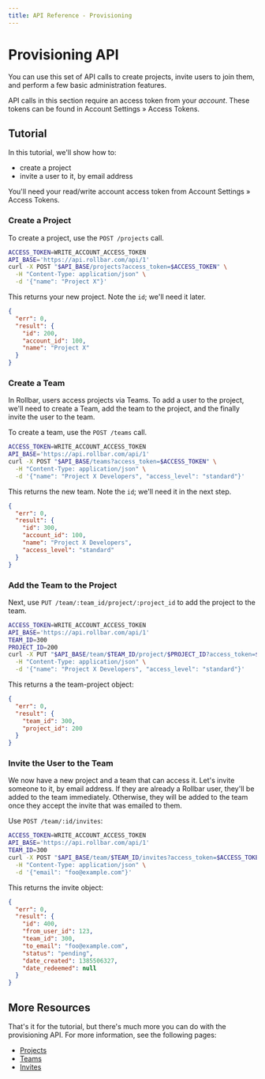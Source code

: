 ```yaml
---
title: API Reference - Provisioning
---
```


# Provisioning API

You can use this set of API calls to create projects, invite users to join them, and perform a few
basic administration features.

API calls in this section require an access token from your *account*. These tokens can be found in
Account Settings &raquo; Access Tokens.


## Tutorial

In this tutorial, we'll show how to:

- create a project
- invite a user to it, by email address

You'll need your read/write account access token from Account Settings &raquo; Access Tokens.

### Create a Project

To create a project, use the `POST /projects` call.

```bash
ACCESS_TOKEN=WRITE_ACCOUNT_ACCESS_TOKEN
API_BASE='https://api.rollbar.com/api/1'
curl -X POST "$API_BASE/projects?access_token=$ACCESS_TOKEN" \
  -H "Content-Type: application/json" \
  -d '{"name": "Project X"}'
```

This returns your new project. Note the `id`; we'll need it later.

```json
{
  "err": 0,
  "result": {
    "id": 200,
    "account_id": 100,
    "name": "Project X"
  }
}
```

### Create a Team

In Rollbar, users access projects via Teams. To add a user to the project, we'll need to create a
Team, add the team to the project, and the finally invite the user to the team.

To create a team, use the `POST /teams` call.

```bash
ACCESS_TOKEN=WRITE_ACCOUNT_ACCESS_TOKEN
API_BASE='https://api.rollbar.com/api/1'
curl -X POST "$API_BASE/teams?access_token=$ACCESS_TOKEN" \
  -H "Content-Type: application/json" \
  -d '{"name": "Project X Developers", "access_level": "standard"}'
```

This returns the new team. Note the `id`; we'll need it in the next step.

```json
{
  "err": 0,
  "result": {
    "id": 300,
    "account_id": 100,
    "name": "Project X Developers",
    "access_level": "standard"
  }
}
```

### Add the Team to the Project

Next, use `PUT /team/:team_id/project/:project_id` to add the project to the team.

```bash
ACCESS_TOKEN=WRITE_ACCOUNT_ACCESS_TOKEN
API_BASE='https://api.rollbar.com/api/1'
TEAM_ID=300
PROJECT_ID=200
curl -X PUT "$API_BASE/team/$TEAM_ID/project/$PROJECT_ID?access_token=$ACCESS_TOKEN" \
  -H "Content-Type: application/json" \
  -d '{"name": "Project X Developers", "access_level": "standard"}'
```

This returns a the team-project object:

```json
{
  "err": 0,
  "result": {
    "team_id": 300,
    "project_id": 200
  }
}
```

### Invite the User to the Team

We now have a new project and a team that can access it. Let's invite someone to it, by email
address. If they are already a Rollbar user, they'll be added to the team immediately. Otherwise,
they will be added to the team once they accept the invite that was emailed to them.

Use `POST /team/:id/invites`:

```bash
ACCESS_TOKEN=WRITE_ACCOUNT_ACCESS_TOKEN
API_BASE='https://api.rollbar.com/api/1'
TEAM_ID=300
curl -X POST "$API_BASE/team/$TEAM_ID/invites?access_token=$ACCESS_TOKEN" \
  -H "Content-Type: application/json" \
  -d '{"email": "foo@example.com"}'
```

This returns the invite object:

```json
{
  "err": 0,
  "result": {
    "id": 400,
    "from_user_id": 123,
    "team_id": 300,
    "to_email": "foo@example.com",
    "status": "pending",
    "date_created": 1385506327,
    "date_redeemed": null
  }
}
```

## More Resources

That's it for the tutorial, but there's much more you can do with the provisioning API. For more
information, see the following pages:

- [Projects](https://rollbar.com/docs/api/projects/)
- [Teams](https://rollbar.com/docs/api/teams/)
- [Invites](https://rollbar.com/docs/api/invites/)

